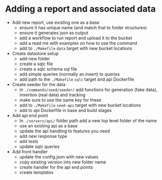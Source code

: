 # Adding a report and associated data

- Add new report, use existing one as a base
  - ensure it has unique name (and match that to folder structures)
  - ensure it generates json as output
  - add a workflow to run report and upload it to the bucket
  - add a read me with examples on how to use the command
  - add to `./Makefile` `data` target with new bucket locations
- Create datastore setup
  - add new folder
  - create a sqlc file
  - create a sqlc schema sql file
  - add simple queries (normally an insert) to queries
  - add path to the `./Makefile` `sqlc` target and api Dockerfile
- Create seeder for the data
  - in `./commands/seed/seeder/` add functions for generation (fake data), insertion (real data) and tracking
  - make sure to use the same key for these
  - add to `./Makefile` `seed-api` target with new bucket locations
  - add to api Dockerfile in base and build stages
- Add api end point
  - In `./servers/api/` folder path add a new top level folder of the name
  - use an existing api as a base
  - update the api handling to features you need
  - add new response type
  - add tests
  - update sqlc queries
- Add front handler
  - update the config.json with new values
  - copy existing version into new folder name
  - create handler for the api end points
  - create templates

